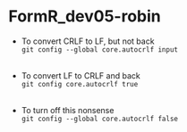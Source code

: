 # FormR_dev05-robin 

- To convert CRLF to LF, but not back  
  `git config --global core.autocrlf input`
  <br><br>   

- To convert LF to CRLF and back   
  `git config core.autocrlf true`
  <br><br>   

- To turn off this nonsense   
  `git config --global core.autocrlf false`    
   
     